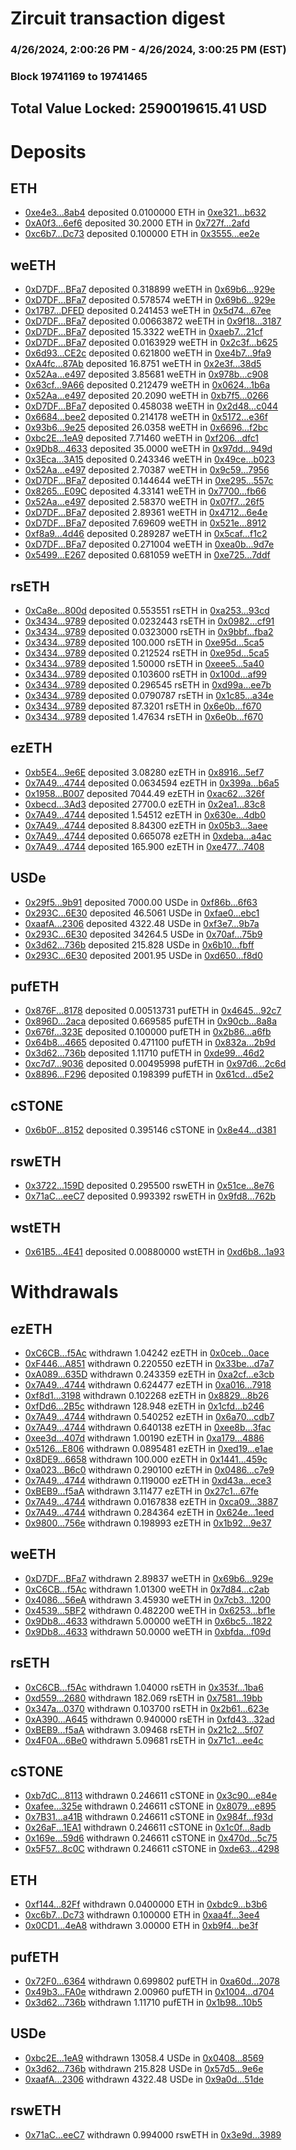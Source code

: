# Zircuit transaction digest
### 4/26/2024, 2:00:26 PM - 4/26/2024, 3:00:25 PM (EST)
### Block 19741169 to 19741465

## Total Value Locked: 2590019615.41 USD

# Deposits
## ETH
- [0xe4e3...8ab4](https://etherscan.io/address/0xe4e31e74AC1b7C9F8A22dA332FBB3495724E8ab4) deposited 0.0100000 ETH in [0xe321...b632](https://etherscan.io/tx/0xe4e31e74AC1b7C9F8A22dA332FBB3495724E8ab4)
- [0xA0f3...6ef6](https://etherscan.io/address/0xA0f3dC52e248D25A8fE230b9834CE6DbFa526ef6) deposited 30.2000 ETH in [0x727f...2afd](https://etherscan.io/tx/0xA0f3dC52e248D25A8fE230b9834CE6DbFa526ef6)
- [0xc6b7...Dc73](https://etherscan.io/address/0xc6b76897eC54A86A5AA8716e61936d8cBE44Dc73) deposited 0.100000 ETH in [0x3555...ee2e](https://etherscan.io/tx/0xc6b76897eC54A86A5AA8716e61936d8cBE44Dc73)
## weETH
- [0xD7DF...BFa7](https://etherscan.io/address/0xD7DF7E085214743530afF339aFC420c7c720BFa7) deposited 0.318899 weETH in [0x69b6...929e](https://etherscan.io/tx/0xD7DF7E085214743530afF339aFC420c7c720BFa7)
- [0xD7DF...BFa7](https://etherscan.io/address/0xD7DF7E085214743530afF339aFC420c7c720BFa7) deposited 0.578574 weETH in [0x69b6...929e](https://etherscan.io/tx/0xD7DF7E085214743530afF339aFC420c7c720BFa7)
- [0x17B7...DFED](https://etherscan.io/address/0x17B705Dd848ea3Da5be89DD2c0629faf8B3CDFED) deposited 0.241453 weETH in [0x5d74...67ee](https://etherscan.io/tx/0x17B705Dd848ea3Da5be89DD2c0629faf8B3CDFED)
- [0xD7DF...BFa7](https://etherscan.io/address/0xD7DF7E085214743530afF339aFC420c7c720BFa7) deposited 0.00663872 weETH in [0x9f18...3187](https://etherscan.io/tx/0xD7DF7E085214743530afF339aFC420c7c720BFa7)
- [0xD7DF...BFa7](https://etherscan.io/address/0xD7DF7E085214743530afF339aFC420c7c720BFa7) deposited 15.3322 weETH in [0xaeb7...21cf](https://etherscan.io/tx/0xD7DF7E085214743530afF339aFC420c7c720BFa7)
- [0xD7DF...BFa7](https://etherscan.io/address/0xD7DF7E085214743530afF339aFC420c7c720BFa7) deposited 0.0163929 weETH in [0x2c3f...b625](https://etherscan.io/tx/0xD7DF7E085214743530afF339aFC420c7c720BFa7)
- [0x6d93...CE2c](https://etherscan.io/address/0x6d93F9D0Ee274211490e2CB9B9317c7020D7CE2c) deposited 0.621800 weETH in [0xe4b7...9fa9](https://etherscan.io/tx/0x6d93F9D0Ee274211490e2CB9B9317c7020D7CE2c)
- [0xA4fc...87Ab](https://etherscan.io/address/0xA4fc1516a78Bb510b41c18393d113A0A5e7387Ab) deposited 16.8751 weETH in [0x2e3f...38d5](https://etherscan.io/tx/0xA4fc1516a78Bb510b41c18393d113A0A5e7387Ab)
- [0x52Aa...e497](https://etherscan.io/address/0x52Aa899454998Be5b000Ad077a46Bbe360F4e497) deposited 3.85681 weETH in [0x978b...c908](https://etherscan.io/tx/0x52Aa899454998Be5b000Ad077a46Bbe360F4e497)
- [0x63cf...9A66](https://etherscan.io/address/0x63cf5eb6eDf21663F5c90c3252fc941ffb1b9A66) deposited 0.212479 weETH in [0x0624...1b6a](https://etherscan.io/tx/0x63cf5eb6eDf21663F5c90c3252fc941ffb1b9A66)
- [0x52Aa...e497](https://etherscan.io/address/0x52Aa899454998Be5b000Ad077a46Bbe360F4e497) deposited 20.2090 weETH in [0xb7f5...0266](https://etherscan.io/tx/0x52Aa899454998Be5b000Ad077a46Bbe360F4e497)
- [0xD7DF...BFa7](https://etherscan.io/address/0xD7DF7E085214743530afF339aFC420c7c720BFa7) deposited 0.458038 weETH in [0x2d48...c044](https://etherscan.io/tx/0xD7DF7E085214743530afF339aFC420c7c720BFa7)
- [0x6684...bee2](https://etherscan.io/address/0x6684Ef1B520360F947c5B961602a8f6Afcfcbee2) deposited 0.214178 weETH in [0x5172...e36f](https://etherscan.io/tx/0x6684Ef1B520360F947c5B961602a8f6Afcfcbee2)
- [0x93b6...9e25](https://etherscan.io/address/0x93b6E8e079d381a2A21B6760ae6198a51EF39e25) deposited 26.0358 weETH in [0x6696...f2bc](https://etherscan.io/tx/0x93b6E8e079d381a2A21B6760ae6198a51EF39e25)
- [0xbc2E...1eA9](https://etherscan.io/address/0xbc2E07a461ef6194545c4BBAd0e3F64679331eA9) deposited 7.71460 weETH in [0xf206...dfc1](https://etherscan.io/tx/0xbc2E07a461ef6194545c4BBAd0e3F64679331eA9)
- [0x9Db8...4633](https://etherscan.io/address/0x9Db87d302D3442eF6108510AA08F276a82724633) deposited 35.0000 weETH in [0x97dd...949d](https://etherscan.io/tx/0x9Db87d302D3442eF6108510AA08F276a82724633)
- [0x3Eca...3A15](https://etherscan.io/address/0x3Ecab4560b7673C88E1D27E256cebB7950303A15) deposited 0.243346 weETH in [0x49ce...b023](https://etherscan.io/tx/0x3Ecab4560b7673C88E1D27E256cebB7950303A15)
- [0x52Aa...e497](https://etherscan.io/address/0x52Aa899454998Be5b000Ad077a46Bbe360F4e497) deposited 2.70387 weETH in [0x9c59...7956](https://etherscan.io/tx/0x52Aa899454998Be5b000Ad077a46Bbe360F4e497)
- [0xD7DF...BFa7](https://etherscan.io/address/0xD7DF7E085214743530afF339aFC420c7c720BFa7) deposited 0.144644 weETH in [0xe295...557c](https://etherscan.io/tx/0xD7DF7E085214743530afF339aFC420c7c720BFa7)
- [0x8265...E09C](https://etherscan.io/address/0x8265B1099Dc04E3aB0B0a87EeE567f2c609CE09C) deposited 4.33141 weETH in [0x7700...fb66](https://etherscan.io/tx/0x8265B1099Dc04E3aB0B0a87EeE567f2c609CE09C)
- [0x52Aa...e497](https://etherscan.io/address/0x52Aa899454998Be5b000Ad077a46Bbe360F4e497) deposited 2.58370 weETH in [0x07f7...26f5](https://etherscan.io/tx/0x52Aa899454998Be5b000Ad077a46Bbe360F4e497)
- [0xD7DF...BFa7](https://etherscan.io/address/0xD7DF7E085214743530afF339aFC420c7c720BFa7) deposited 2.89361 weETH in [0x4712...6e4e](https://etherscan.io/tx/0xD7DF7E085214743530afF339aFC420c7c720BFa7)
- [0xD7DF...BFa7](https://etherscan.io/address/0xD7DF7E085214743530afF339aFC420c7c720BFa7) deposited 7.69609 weETH in [0x521e...8912](https://etherscan.io/tx/0xD7DF7E085214743530afF339aFC420c7c720BFa7)
- [0xf8a9...4d46](https://etherscan.io/address/0xf8a933537B2B2Fe11Af867c06C636aA7F9774d46) deposited 0.289287 weETH in [0x5caf...f1c2](https://etherscan.io/tx/0xf8a933537B2B2Fe11Af867c06C636aA7F9774d46)
- [0xD7DF...BFa7](https://etherscan.io/address/0xD7DF7E085214743530afF339aFC420c7c720BFa7) deposited 0.271004 weETH in [0xea0b...9d7e](https://etherscan.io/tx/0xD7DF7E085214743530afF339aFC420c7c720BFa7)
- [0x5499...E267](https://etherscan.io/address/0x54990C908eaBF158750337Df0Aa2F106515fE267) deposited 0.681059 weETH in [0xe725...7ddf](https://etherscan.io/tx/0x54990C908eaBF158750337Df0Aa2F106515fE267)
## rsETH
- [0xCa8e...800d](https://etherscan.io/address/0xCa8e1ABddFC8bC818c231eC2669D8f0f7559800d) deposited 0.553551 rsETH in [0xa253...93cd](https://etherscan.io/tx/0xCa8e1ABddFC8bC818c231eC2669D8f0f7559800d)
- [0x3434...9789](https://etherscan.io/address/0x34349c5569e7B846c3558961552D2202760A9789) deposited 0.0232443 rsETH in [0x0982...cf91](https://etherscan.io/tx/0x34349c5569e7B846c3558961552D2202760A9789)
- [0x3434...9789](https://etherscan.io/address/0x34349c5569e7B846c3558961552D2202760A9789) deposited 0.0323000 rsETH in [0x9bbf...fba2](https://etherscan.io/tx/0x34349c5569e7B846c3558961552D2202760A9789)
- [0x3434...9789](https://etherscan.io/address/0x34349c5569e7B846c3558961552D2202760A9789) deposited 100.000 rsETH in [0xe95d...5ca5](https://etherscan.io/tx/0x34349c5569e7B846c3558961552D2202760A9789)
- [0x3434...9789](https://etherscan.io/address/0x34349c5569e7B846c3558961552D2202760A9789) deposited 0.212524 rsETH in [0xe95d...5ca5](https://etherscan.io/tx/0x34349c5569e7B846c3558961552D2202760A9789)
- [0x3434...9789](https://etherscan.io/address/0x34349c5569e7B846c3558961552D2202760A9789) deposited 1.50000 rsETH in [0xeee5...5a40](https://etherscan.io/tx/0x34349c5569e7B846c3558961552D2202760A9789)
- [0x3434...9789](https://etherscan.io/address/0x34349c5569e7B846c3558961552D2202760A9789) deposited 0.103600 rsETH in [0x100d...af99](https://etherscan.io/tx/0x34349c5569e7B846c3558961552D2202760A9789)
- [0x3434...9789](https://etherscan.io/address/0x34349c5569e7B846c3558961552D2202760A9789) deposited 0.296545 rsETH in [0xd99a...ee7b](https://etherscan.io/tx/0x34349c5569e7B846c3558961552D2202760A9789)
- [0x3434...9789](https://etherscan.io/address/0x34349c5569e7B846c3558961552D2202760A9789) deposited 0.0790787 rsETH in [0x1c85...a34e](https://etherscan.io/tx/0x34349c5569e7B846c3558961552D2202760A9789)
- [0x3434...9789](https://etherscan.io/address/0x34349c5569e7B846c3558961552D2202760A9789) deposited 87.3201 rsETH in [0x6e0b...f670](https://etherscan.io/tx/0x34349c5569e7B846c3558961552D2202760A9789)
- [0x3434...9789](https://etherscan.io/address/0x34349c5569e7B846c3558961552D2202760A9789) deposited 1.47634 rsETH in [0x6e0b...f670](https://etherscan.io/tx/0x34349c5569e7B846c3558961552D2202760A9789)
## ezETH
- [0xb5E4...9e6E](https://etherscan.io/address/0xb5E4bbc050E19793e70E2906412d2accB6949e6E) deposited 3.08280 ezETH in [0x8916...5ef7](https://etherscan.io/tx/0xb5E4bbc050E19793e70E2906412d2accB6949e6E)
- [0x7A49...4744](https://etherscan.io/address/0x7A493Be5c2ce014cD049Bf178a1ac0Db1B434744) deposited 0.0634594 ezETH in [0x399a...b6a5](https://etherscan.io/tx/0x7A493Be5c2ce014cD049Bf178a1ac0Db1B434744)
- [0x1958...B007](https://etherscan.io/address/0x19580FF7B9a8cDb48480aBD95de556c9CEedB007) deposited 7044.49 ezETH in [0xac62...326f](https://etherscan.io/tx/0x19580FF7B9a8cDb48480aBD95de556c9CEedB007)
- [0xbecd...3Ad3](https://etherscan.io/address/0xbecd67861bf48D3760cC8CBc24550381024D3Ad3) deposited 27700.0 ezETH in [0x2ea1...83c8](https://etherscan.io/tx/0xbecd67861bf48D3760cC8CBc24550381024D3Ad3)
- [0x7A49...4744](https://etherscan.io/address/0x7A493Be5c2ce014cD049Bf178a1ac0Db1B434744) deposited 1.54512 ezETH in [0x630e...4db0](https://etherscan.io/tx/0x7A493Be5c2ce014cD049Bf178a1ac0Db1B434744)
- [0x7A49...4744](https://etherscan.io/address/0x7A493Be5c2ce014cD049Bf178a1ac0Db1B434744) deposited 8.84300 ezETH in [0x05b3...3aee](https://etherscan.io/tx/0x7A493Be5c2ce014cD049Bf178a1ac0Db1B434744)
- [0x7A49...4744](https://etherscan.io/address/0x7A493Be5c2ce014cD049Bf178a1ac0Db1B434744) deposited 0.665078 ezETH in [0xdeba...a4ac](https://etherscan.io/tx/0x7A493Be5c2ce014cD049Bf178a1ac0Db1B434744)
- [0x7A49...4744](https://etherscan.io/address/0x7A493Be5c2ce014cD049Bf178a1ac0Db1B434744) deposited 165.900 ezETH in [0xe477...7408](https://etherscan.io/tx/0x7A493Be5c2ce014cD049Bf178a1ac0Db1B434744)
## USDe
- [0x29f5...9b91](https://etherscan.io/address/0x29f58E16A790a71EC9638265afd30886fA7a9b91) deposited 7000.00 USDe in [0xf86b...6f63](https://etherscan.io/tx/0x29f58E16A790a71EC9638265afd30886fA7a9b91)
- [0x293C...6E30](https://etherscan.io/address/0x293C6937D8D82e05B01335F7B33FBA0c8e256E30) deposited 46.5061 USDe in [0xfae0...ebc1](https://etherscan.io/tx/0x293C6937D8D82e05B01335F7B33FBA0c8e256E30)
- [0xaafA...2306](https://etherscan.io/address/0xaafA21ED47f390ca6f1de7b947eFe28083912306) deposited 4322.48 USDe in [0xf3e7...9b7a](https://etherscan.io/tx/0xaafA21ED47f390ca6f1de7b947eFe28083912306)
- [0x293C...6E30](https://etherscan.io/address/0x293C6937D8D82e05B01335F7B33FBA0c8e256E30) deposited 34264.5 USDe in [0x70af...75b9](https://etherscan.io/tx/0x293C6937D8D82e05B01335F7B33FBA0c8e256E30)
- [0x3d62...736b](https://etherscan.io/address/0x3d62a92f0000177f3c6db4D4dBDE7384ABff736b) deposited 215.828 USDe in [0x6b10...fbff](https://etherscan.io/tx/0x3d62a92f0000177f3c6db4D4dBDE7384ABff736b)
- [0x293C...6E30](https://etherscan.io/address/0x293C6937D8D82e05B01335F7B33FBA0c8e256E30) deposited 2001.95 USDe in [0xd650...f8d0](https://etherscan.io/tx/0x293C6937D8D82e05B01335F7B33FBA0c8e256E30)
## pufETH
- [0x876F...8178](https://etherscan.io/address/0x876FB8bf6E135EA70AEa452CA0B558937F658178) deposited 0.00513731 pufETH in [0x4645...92c7](https://etherscan.io/tx/0x876FB8bf6E135EA70AEa452CA0B558937F658178)
- [0x896D...2aca](https://etherscan.io/address/0x896D8c84eeEd704C13795EE607645fb3Af692aca) deposited 0.669585 pufETH in [0x90cb...8a8a](https://etherscan.io/tx/0x896D8c84eeEd704C13795EE607645fb3Af692aca)
- [0x676f...323E](https://etherscan.io/address/0x676f89D670E13aD5fC6A31A628f81A5af3Cb323E) deposited 0.100000 pufETH in [0x2b86...a6fb](https://etherscan.io/tx/0x676f89D670E13aD5fC6A31A628f81A5af3Cb323E)
- [0x64b8...4665](https://etherscan.io/address/0x64b85077a94E26F90909D94911d506ecD86c4665) deposited 0.471100 pufETH in [0x832a...2b9d](https://etherscan.io/tx/0x64b85077a94E26F90909D94911d506ecD86c4665)
- [0x3d62...736b](https://etherscan.io/address/0x3d62a92f0000177f3c6db4D4dBDE7384ABff736b) deposited 1.11710 pufETH in [0xde99...46d2](https://etherscan.io/tx/0x3d62a92f0000177f3c6db4D4dBDE7384ABff736b)
- [0xc7d7...9036](https://etherscan.io/address/0xc7d739a08410BfEACB4770b75Cc2A386c76a9036) deposited 0.00495998 pufETH in [0x97d6...2c6d](https://etherscan.io/tx/0xc7d739a08410BfEACB4770b75Cc2A386c76a9036)
- [0x8896...F296](https://etherscan.io/address/0x8896B42460EcEbB749b11CefB02532ED4d75F296) deposited 0.198399 pufETH in [0x61cd...d5e2](https://etherscan.io/tx/0x8896B42460EcEbB749b11CefB02532ED4d75F296)
## cSTONE
- [0x6b0F...8152](https://etherscan.io/address/0x6b0Fc107c0514729B6d5DD7B2A261cf0a8af8152) deposited 0.395146 cSTONE in [0x8e44...d381](https://etherscan.io/tx/0x6b0Fc107c0514729B6d5DD7B2A261cf0a8af8152)
## rswETH
- [0x3722...159D](https://etherscan.io/address/0x3722a8b1E2674FbBA7081C84E39A5cE738B8159D) deposited 0.295500 rswETH in [0x51ce...8e76](https://etherscan.io/tx/0x3722a8b1E2674FbBA7081C84E39A5cE738B8159D)
- [0x71aC...eeC7](https://etherscan.io/address/0x71aC47af82edAd5448D1912E7E3D30bfA19DeeC7) deposited 0.993392 rswETH in [0x9fd8...762b](https://etherscan.io/tx/0x71aC47af82edAd5448D1912E7E3D30bfA19DeeC7)
## wstETH
- [0x61B5...4E41](https://etherscan.io/address/0x61B59C8FA4c6502a386D841EE7aeAd01b0d54E41) deposited 0.00880000 wstETH in [0xd6b8...1a93](https://etherscan.io/tx/0x61B59C8FA4c6502a386D841EE7aeAd01b0d54E41)
# Withdrawals
## ezETH
- [0xC6CB...f5Ac](https://etherscan.io/address/0xC6CB72B1A489a8BCFC77Bc04fa36Ac629310f5Ac) withdrawn 1.04242 ezETH in [0x0ceb...0ace](https://etherscan.io/tx/0xC6CB72B1A489a8BCFC77Bc04fa36Ac629310f5Ac)
- [0xF446...A851](https://etherscan.io/address/0xF446710A15478aEeD35075004656828CC112A851) withdrawn 0.220550 ezETH in [0x33be...d7a7](https://etherscan.io/tx/0xF446710A15478aEeD35075004656828CC112A851)
- [0xA089...635D](https://etherscan.io/address/0xA08932259f3fFE0f12B58Caf3B4124e095c7635D) withdrawn 0.243359 ezETH in [0xa2cf...e3cb](https://etherscan.io/tx/0xA08932259f3fFE0f12B58Caf3B4124e095c7635D)
- [0x7A49...4744](https://etherscan.io/address/0x7A493Be5c2ce014cD049Bf178a1ac0Db1B434744) withdrawn 0.624477 ezETH in [0xa016...7918](https://etherscan.io/tx/0x7A493Be5c2ce014cD049Bf178a1ac0Db1B434744)
- [0xf8d1...3198](https://etherscan.io/address/0xf8d1d4177b213DE9A788F30FdBa215A113313198) withdrawn 0.102268 ezETH in [0x8829...8b26](https://etherscan.io/tx/0xf8d1d4177b213DE9A788F30FdBa215A113313198)
- [0xfDd6...2B5c](https://etherscan.io/address/0xfDd6eb36Cb17C4b06310E29475b5f052E9B92B5c) withdrawn 128.948 ezETH in [0x1cfd...b246](https://etherscan.io/tx/0xfDd6eb36Cb17C4b06310E29475b5f052E9B92B5c)
- [0x7A49...4744](https://etherscan.io/address/0x7A493Be5c2ce014cD049Bf178a1ac0Db1B434744) withdrawn 0.540252 ezETH in [0x6a70...cdb7](https://etherscan.io/tx/0x7A493Be5c2ce014cD049Bf178a1ac0Db1B434744)
- [0x7A49...4744](https://etherscan.io/address/0x7A493Be5c2ce014cD049Bf178a1ac0Db1B434744) withdrawn 0.640138 ezETH in [0xee8b...3fac](https://etherscan.io/tx/0x7A493Be5c2ce014cD049Bf178a1ac0Db1B434744)
- [0xee3d...407d](https://etherscan.io/address/0xee3deCff4F4760128Ee9Cc835d0e43496341407d) withdrawn 1.00190 ezETH in [0xa179...4886](https://etherscan.io/tx/0xee3deCff4F4760128Ee9Cc835d0e43496341407d)
- [0x5126...E806](https://etherscan.io/address/0x5126e8b893955f62A8c27D83C5367f651855E806) withdrawn 0.0895481 ezETH in [0xed19...e1ae](https://etherscan.io/tx/0x5126e8b893955f62A8c27D83C5367f651855E806)
- [0x8DE9...6658](https://etherscan.io/address/0x8DE9A361DFc60b2478861c15Fa140c6f82676658) withdrawn 100.000 ezETH in [0x1441...459c](https://etherscan.io/tx/0x8DE9A361DFc60b2478861c15Fa140c6f82676658)
- [0xa023...B6c0](https://etherscan.io/address/0xa02381541E0114b9cBDbDa66354daAeD164DB6c0) withdrawn 0.290100 ezETH in [0x0486...c7e9](https://etherscan.io/tx/0xa02381541E0114b9cBDbDa66354daAeD164DB6c0)
- [0x7A49...4744](https://etherscan.io/address/0x7A493Be5c2ce014cD049Bf178a1ac0Db1B434744) withdrawn 0.119000 ezETH in [0xd43a...ece3](https://etherscan.io/tx/0x7A493Be5c2ce014cD049Bf178a1ac0Db1B434744)
- [0xBEB9...f5aA](https://etherscan.io/address/0xBEB98a87371674044776C2dF1de1e9A12DB5f5aA) withdrawn 3.11477 ezETH in [0x27c1...67fe](https://etherscan.io/tx/0xBEB98a87371674044776C2dF1de1e9A12DB5f5aA)
- [0x7A49...4744](https://etherscan.io/address/0x7A493Be5c2ce014cD049Bf178a1ac0Db1B434744) withdrawn 0.0167838 ezETH in [0xca09...3887](https://etherscan.io/tx/0x7A493Be5c2ce014cD049Bf178a1ac0Db1B434744)
- [0x7A49...4744](https://etherscan.io/address/0x7A493Be5c2ce014cD049Bf178a1ac0Db1B434744) withdrawn 0.284364 ezETH in [0x624e...1eed](https://etherscan.io/tx/0x7A493Be5c2ce014cD049Bf178a1ac0Db1B434744)
- [0x9800...756e](https://etherscan.io/address/0x9800D62447457fA8D719f735201dAA7900DA756e) withdrawn 0.198993 ezETH in [0x1b92...9e37](https://etherscan.io/tx/0x9800D62447457fA8D719f735201dAA7900DA756e)
## weETH
- [0xD7DF...BFa7](https://etherscan.io/address/0xD7DF7E085214743530afF339aFC420c7c720BFa7) withdrawn 2.89837 weETH in [0x69b6...929e](https://etherscan.io/tx/0xD7DF7E085214743530afF339aFC420c7c720BFa7)
- [0xC6CB...f5Ac](https://etherscan.io/address/0xC6CB72B1A489a8BCFC77Bc04fa36Ac629310f5Ac) withdrawn 1.01300 weETH in [0x7d84...c2ab](https://etherscan.io/tx/0xC6CB72B1A489a8BCFC77Bc04fa36Ac629310f5Ac)
- [0x4086...56eA](https://etherscan.io/address/0x4086f688855dcAe061e7f68fc181566FFfa856eA) withdrawn 3.45930 weETH in [0x7cb3...1200](https://etherscan.io/tx/0x4086f688855dcAe061e7f68fc181566FFfa856eA)
- [0x4539...5BF2](https://etherscan.io/address/0x453963637A0b11E54f68f9F9B3d41d0608385BF2) withdrawn 0.482200 weETH in [0x6253...bf1e](https://etherscan.io/tx/0x453963637A0b11E54f68f9F9B3d41d0608385BF2)
- [0x9Db8...4633](https://etherscan.io/address/0x9Db87d302D3442eF6108510AA08F276a82724633) withdrawn 5.00000 weETH in [0x6bc5...1822](https://etherscan.io/tx/0x9Db87d302D3442eF6108510AA08F276a82724633)
- [0x9Db8...4633](https://etherscan.io/address/0x9Db87d302D3442eF6108510AA08F276a82724633) withdrawn 50.0000 weETH in [0xbfda...f09d](https://etherscan.io/tx/0x9Db87d302D3442eF6108510AA08F276a82724633)
## rsETH
- [0xC6CB...f5Ac](https://etherscan.io/address/0xC6CB72B1A489a8BCFC77Bc04fa36Ac629310f5Ac) withdrawn 1.04000 rsETH in [0x353f...1ba6](https://etherscan.io/tx/0xC6CB72B1A489a8BCFC77Bc04fa36Ac629310f5Ac)
- [0xd559...2680](https://etherscan.io/address/0xd5597936dBBD1B31f70D7a2024409b7a4d032680) withdrawn 182.069 rsETH in [0x7581...19bb](https://etherscan.io/tx/0xd5597936dBBD1B31f70D7a2024409b7a4d032680)
- [0x347a...0370](https://etherscan.io/address/0x347af8a500feDefbc451a40469fe50D6232D0370) withdrawn 0.103700 rsETH in [0x2b61...623e](https://etherscan.io/tx/0x347af8a500feDefbc451a40469fe50D6232D0370)
- [0xA390...A645](https://etherscan.io/address/0xA3903927eEADd025f355FEAFa5bd3831777aA645) withdrawn 0.940000 rsETH in [0xfd43...32ad](https://etherscan.io/tx/0xA3903927eEADd025f355FEAFa5bd3831777aA645)
- [0xBEB9...f5aA](https://etherscan.io/address/0xBEB98a87371674044776C2dF1de1e9A12DB5f5aA) withdrawn 3.09468 rsETH in [0x21c2...5f07](https://etherscan.io/tx/0xBEB98a87371674044776C2dF1de1e9A12DB5f5aA)
- [0x4F0A...6Be0](https://etherscan.io/address/0x4F0A01BAdAa24F762CeE620883f16C4460c06Be0) withdrawn 5.09681 rsETH in [0x71c1...ee4c](https://etherscan.io/tx/0x4F0A01BAdAa24F762CeE620883f16C4460c06Be0)
## cSTONE
- [0xb7dC...8113](https://etherscan.io/address/0xb7dCE75654BedC8D2f8ff5D7B0e4B164978F8113) withdrawn 0.246611 cSTONE in [0x3c90...e84e](https://etherscan.io/tx/0xb7dCE75654BedC8D2f8ff5D7B0e4B164978F8113)
- [0xafee...325e](https://etherscan.io/address/0xafeeb90541c357A8e307CC6ABEcB82182067325e) withdrawn 0.246611 cSTONE in [0x8079...e895](https://etherscan.io/tx/0xafeeb90541c357A8e307CC6ABEcB82182067325e)
- [0x7B31...a41B](https://etherscan.io/address/0x7B31ccC7aecdF1534D58384AaB1B5bAab953a41B) withdrawn 0.246611 cSTONE in [0x984f...f93d](https://etherscan.io/tx/0x7B31ccC7aecdF1534D58384AaB1B5bAab953a41B)
- [0x26aF...1EA1](https://etherscan.io/address/0x26aFD4Ae51367b93B5CEE3E9f6Ed6De7d5921EA1) withdrawn 0.246611 cSTONE in [0x1c0f...8adb](https://etherscan.io/tx/0x26aFD4Ae51367b93B5CEE3E9f6Ed6De7d5921EA1)
- [0x169e...59d6](https://etherscan.io/address/0x169e7B9097D9DdaA08D57e61738CBf23289759d6) withdrawn 0.246611 cSTONE in [0x470d...5c75](https://etherscan.io/tx/0x169e7B9097D9DdaA08D57e61738CBf23289759d6)
- [0x5F57...8c0C](https://etherscan.io/address/0x5F575755A37e01243baA2d1CddC641f557818c0C) withdrawn 0.246611 cSTONE in [0xde63...4298](https://etherscan.io/tx/0x5F575755A37e01243baA2d1CddC641f557818c0C)
## ETH
- [0xf144...82Ff](https://etherscan.io/address/0xf1446A101909365Ab89CC4322704B92F0cF582Ff) withdrawn 0.0400000 ETH in [0xbdc9...b3b6](https://etherscan.io/tx/0xf1446A101909365Ab89CC4322704B92F0cF582Ff)
- [0xc6b7...Dc73](https://etherscan.io/address/0xc6b76897eC54A86A5AA8716e61936d8cBE44Dc73) withdrawn 0.100000 ETH in [0xaa4f...3ee4](https://etherscan.io/tx/0xc6b76897eC54A86A5AA8716e61936d8cBE44Dc73)
- [0x0CD1...4eA8](https://etherscan.io/address/0x0CD134C47858775ddE4dbb16969193fAf8fb4eA8) withdrawn 3.00000 ETH in [0xb9f4...be3f](https://etherscan.io/tx/0x0CD134C47858775ddE4dbb16969193fAf8fb4eA8)
## pufETH
- [0x72F0...6364](https://etherscan.io/address/0x72F01B872FCdDFC6250DbFe59B6A2e39c4706364) withdrawn 0.699802 pufETH in [0xa60d...2078](https://etherscan.io/tx/0x72F01B872FCdDFC6250DbFe59B6A2e39c4706364)
- [0x49b3...FA0e](https://etherscan.io/address/0x49b32786bEb46e88925d1A57457481fBDD8AFA0e) withdrawn 2.00960 pufETH in [0x1004...d704](https://etherscan.io/tx/0x49b32786bEb46e88925d1A57457481fBDD8AFA0e)
- [0x3d62...736b](https://etherscan.io/address/0x3d62a92f0000177f3c6db4D4dBDE7384ABff736b) withdrawn 1.11710 pufETH in [0x1b98...10b5](https://etherscan.io/tx/0x3d62a92f0000177f3c6db4D4dBDE7384ABff736b)
## USDe
- [0xbc2E...1eA9](https://etherscan.io/address/0xbc2E07a461ef6194545c4BBAd0e3F64679331eA9) withdrawn 13058.4 USDe in [0x0408...8569](https://etherscan.io/tx/0xbc2E07a461ef6194545c4BBAd0e3F64679331eA9)
- [0x3d62...736b](https://etherscan.io/address/0x3d62a92f0000177f3c6db4D4dBDE7384ABff736b) withdrawn 215.828 USDe in [0x57d5...9e6e](https://etherscan.io/tx/0x3d62a92f0000177f3c6db4D4dBDE7384ABff736b)
- [0xaafA...2306](https://etherscan.io/address/0xaafA21ED47f390ca6f1de7b947eFe28083912306) withdrawn 4322.48 USDe in [0x9a0d...51de](https://etherscan.io/tx/0xaafA21ED47f390ca6f1de7b947eFe28083912306)
## rswETH
- [0x71aC...eeC7](https://etherscan.io/address/0x71aC47af82edAd5448D1912E7E3D30bfA19DeeC7) withdrawn 0.994000 rswETH in [0x3e9d...3989](https://etherscan.io/tx/0x71aC47af82edAd5448D1912E7E3D30bfA19DeeC7)
